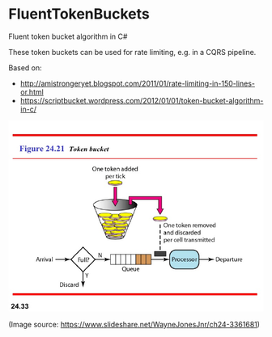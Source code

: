 # FluentTokenBuckets
Fluent token bucket algorithm in C#

These token buckets can be used for rate limiting, e.g. in a CQRS pipeline.

Based on:
* http://amistrongeryet.blogspot.com/2011/01/rate-limiting-in-150-lines-or.html
* https://scriptbucket.wordpress.com/2012/01/01/token-bucket-algorithm-in-c/


![Token Bucket](TokenBucket.jpg)

(Image source: https://www.slideshare.net/WayneJonesJnr/ch24-3361681)
